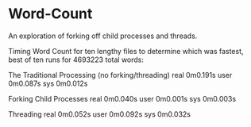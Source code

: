 # Word-Count
An exploration of forking off child processes and threads.

Timing Word Count for ten lengthy files to determine which was fastest, 
best of ten runs for 4693223 total words:

The Traditional Processing (no forking/threading)
real 0m0.191s
user 0m0.087s
sys 0m0.012s

Forking Child Processes
real 0m0.040s
user 0m0.001s
sys 0m0.003s

Threading
real 0m0.052s
user 0m0.092s
sys 0m0.032s



